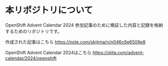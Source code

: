 # 本リポジトリについて

OpenShift Advent Calendar 2024 参加記事のために検証した内容と記録を格納するためのリポジトリです。

作成された記事はこちら
https://note.com/skijima/n/n046c6e6509e8

OpenShift Advent Calendar 2024はこちら
https://qiita.com/advent-calendar/2024/openshift